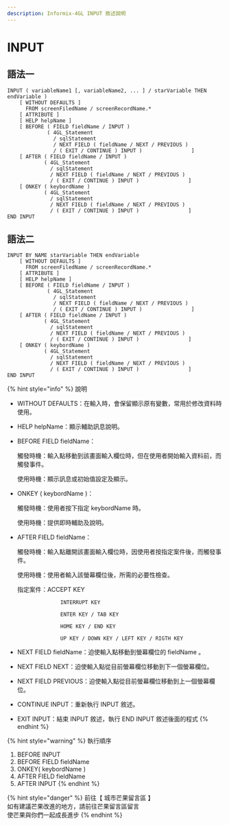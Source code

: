 ```yaml
---
description: Informix-4GL INPUT 敘述說明
---
```


# INPUT

## 語法一

```
INPUT ( variableName1 [, variableName2, ... ] / starVariable THEN endVariable )
    [ WITHOUT DEFAULTS ]
      FROM screenFiledName / screenRecordName.*
    [ ATTRIBUTE ]
    [ HELP helpName ]
    [ BEFORE ( FIELD fieldName / INPUT )
             ( 4GL_Statement
               / sqlStatement
               / NEXT FIELD ( fieldName / NEXT / PREVIOUS )
               / ( EXIT / CONTINUE ) INPUT )                ]
    [ AFTER ( FIELD fieldName / INPUT )
            ( 4GL_Statement
              / sqlStatement
              / NEXT FIELD ( fieldName / NEXT / PREVIOUS )
              / ( EXIT / CONTINUE ) INPUT )                ]
    [ ONKEY ( keybordName )
            ( 4GL_Statement
              / sqlStatement
              / NEXT FIELD ( fieldName / NEXT / PREVIOUS )
              / ( EXIT / CONTINUE ) INPUT )                ]
END INPUT
```

## 語法二

```
INPUT BY NAME starVariable THEN endVariable
    [ WITHOUT DEFAULTS ]
      FROM screenFiledName / screenRecordName.*
    [ ATTRIBUTE ]
    [ HELP helpName ]
    [ BEFORE ( FIELD fieldName / INPUT )
             ( 4GL_Statement
               / sqlStatement
               / NEXT FIELD ( fieldName / NEXT / PREVIOUS )
               / ( EXIT / CONTINUE ) INPUT )                ]
    [ AFTER ( FIELD fieldName / INPUT )
            ( 4GL_Statement
              / sqlStatement
              / NEXT FIELD ( fieldName / NEXT / PREVIOUS )
              / ( EXIT / CONTINUE ) INPUT )                ]
    [ ONKEY ( keybordName )
            ( 4GL_Statement
              / sqlStatement
              / NEXT FIELD ( fieldName / NEXT / PREVIOUS )
              / ( EXIT / CONTINUE ) INPUT )                ]
END INPUT
```

{% hint style="info" %}
說明

* WITHOUT DEFAULTS：在輸入時，會保留顯示原有變數，常用於修改資料時使用。
* HELP helpName：顯示輔助訊息說明。
*   BEFORE FIELD fieldName：

    觸發時機：輸入點移動到該畫面輸入欄位時，但在使用者開始輸入資料前，而觸發事件。

    使用時機：顯示訊息或初始值設定及顯示。
*   ONKEY ( keybordName )：

    觸發時機：使用者按下指定 keybordName 時。

    使用時機：提供即時輔助及說明。
*   AFTER FIELD fieldName：

    觸發時機：輸入點離開該畫面輸入欄位時，因使用者按指定案件後，而觸發事件。

    使用時機：使用者輸入該螢幕欄位後，所需的必要性檢查。

    指定案件：ACCEPT KEY

                      INTERRUPT KEY

                      ENTER KEY / TAB KEY

                      HOME KEY / END KEY

                      UP KEY / DOWN KEY / LEFT KEY / RIGTH KEY
* NEXT FIELD fieldName：迫使輸入點移動到螢幕欄位的 fieldName 。
* NEXT FIELD NEXT：迫使輸入點從目前螢幕欄位移動到下一個螢幕欄位。
* NEXT FIELD PREVIOUS：迫使輸入點從目前螢幕欄位移動到上一個螢幕欄位。
* CONTINUE INPUT：重新執行 INPUT 敘述。
* EXIT INPUT：結束 INPUT 敘述，執行 END INPUT 敘述後面的程式
{% endhint %}

{% hint style="warning" %}
執行順序

1. BEFORE INPUT
2. BEFORE FIELD fieldName
3. ONKEY( keybordName )
4. AFTER FIELD fieldName
5. AFTER INPUT
{% endhint %}

{% hint style="danger" %}
前往【 城市芒果留言區 】\
如有建議芒果改進的地方，請前往芒果留言區留言\
使芒果與你們一起成長進步
{% endhint %}
